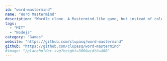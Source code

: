 ```yaml
---
id: "word-mastermind"
name: "Word Mastermind"
description: "Wordle clone. A Mastermind-like game, but instead of colors you need to guess words."
tags:
  - "MIT"
  - "Nodejs"
category: "Games"
website: "https://github.com/clupasq/word-mastermind"
github: "https://github.com/clupasq/word-mastermind"
#image: "/placeholder.svg?height=300&width=400"
---
```


